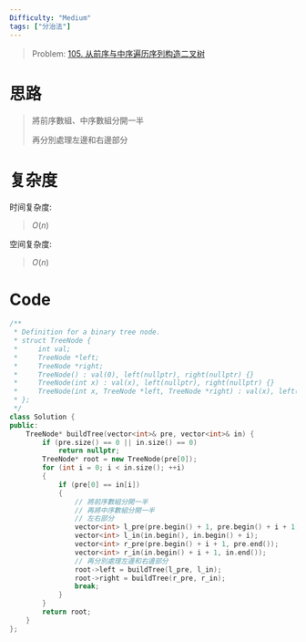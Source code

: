 ```yaml
---
Difficulty: "Medium"
tags: ["分治法"]
---
```


> Problem: [105. 从前序与中序遍历序列构造二叉树](https://leetcode.cn/problems/construct-binary-tree-from-preorder-and-inorder-traversal/description/)

# 思路

> 將前序數組、中序數組分開一半
> 
> 再分別處理左邊和右邊部分

# 复杂度

时间复杂度:
> $O(n)$

空间复杂度:
> $O(n)$

# Code
```C++
/**
 * Definition for a binary tree node.
 * struct TreeNode {
 *     int val;
 *     TreeNode *left;
 *     TreeNode *right;
 *     TreeNode() : val(0), left(nullptr), right(nullptr) {}
 *     TreeNode(int x) : val(x), left(nullptr), right(nullptr) {}
 *     TreeNode(int x, TreeNode *left, TreeNode *right) : val(x), left(left), right(right) {}
 * };
 */
class Solution {
public:
    TreeNode* buildTree(vector<int>& pre, vector<int>& in) {
        if (pre.size() == 0 || in.size() == 0)
            return nullptr;
        TreeNode* root = new TreeNode(pre[0]);
        for (int i = 0; i < in.size(); ++i)
        {
            if (pre[0] == in[i])
            {
                // 將前序數組分開一半
                // 再將中序數組分開一半
                // 左右部分
                vector<int> l_pre(pre.begin() + 1, pre.begin() + i + 1);
                vector<int> l_in(in.begin(), in.begin() + i);
                vector<int> r_pre(pre.begin() + i + 1, pre.end());
                vector<int> r_in(in.begin() + i + 1, in.end());
                // 再分別處理左邊和右邊部分
                root->left = buildTree(l_pre, l_in);
                root->right = buildTree(r_pre, r_in);
                break;
            }
        }
        return root;
    }
};
```
  
